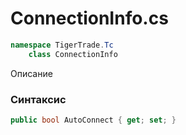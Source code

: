 
# ConnectionInfo.cs
```csharp
namespace TigerTrade.Tc  
    class ConnectionInfo
```

Описание

### Синтаксис
```csharp
public bool AutoConnect { get; set; }
```
